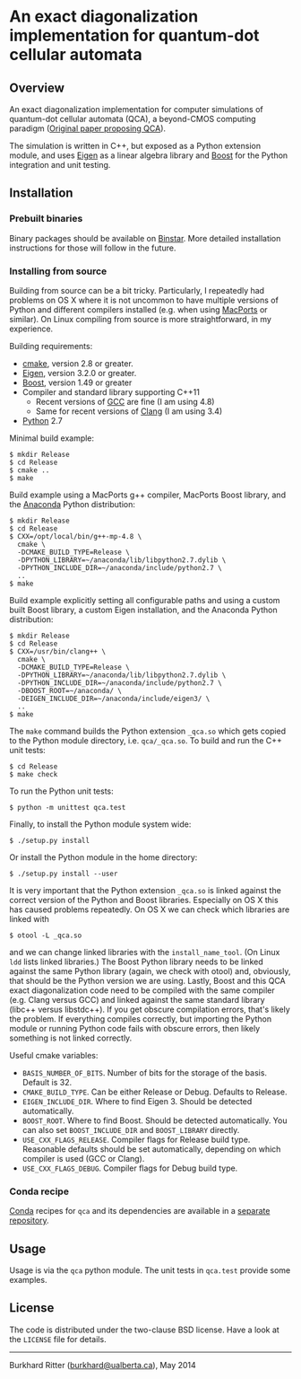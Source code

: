 # An exact diagonalization implementation for quantum-dot cellular automata

## Overview

An exact diagonalization implementation for computer simulations of quantum-dot
cellular automata (QCA), a beyond-CMOS computing paradigm ([Original paper proposing
QCA][Lent1993]).

The simulation is written in C++, but exposed as a Python extension module, and
uses [Eigen][] as a linear algebra library and [Boost][] for the Python
integration and unit testing.

## Installation

### Prebuilt binaries

Binary packages should be available on [Binstar][]. More detailed installation
instructions for those will follow in the future.

### Installing from source

Building from source can be a bit tricky. Particularly, I repeatedly had
problems on OS X where it is not uncommon to have multiple versions of Python
and different compilers installed (e.g. when using [MacPorts][] or similar). On
Linux compiling from source is more straightforward, in my experience.

Building requirements:

* [cmake][], version 2.8 or greater.
* [Eigen][], version 3.2.0 or greater.
* [Boost][], version 1.49 or greater
* Compiler and standard library supporting C++11
    * Recent versions of [GCC][] are fine (I am using 4.8)
    * Same for recent versions of [Clang][] (I am using 3.4)
* [Python][] 2.7

Minimal build example:
```
$ mkdir Release
$ cd Release
$ cmake ..
$ make
```

Build example using a MacPorts g++ compiler, MacPorts Boost library, and the
[Anaconda][] Python distribution:
```
$ mkdir Release
$ cd Release
$ CXX=/opt/local/bin/g++-mp-4.8 \
  cmake \
  -DCMAKE_BUILD_TYPE=Release \
  -DPYTHON_LIBRARY=~/anaconda/lib/libpython2.7.dylib \
  -DPYTHON_INCLUDE_DIR=~/anaconda/include/python2.7 \
  ..
$ make
```

Build example explicitly setting all configurable paths and using a custom built
Boost library, a custom Eigen installation, and the Anaconda Python
distribution:
```
$ mkdir Release
$ cd Release
$ CXX=/usr/bin/clang++ \
  cmake \
  -DCMAKE_BUILD_TYPE=Release \
  -DPYTHON_LIBRARY=~/anaconda/lib/libpython2.7.dylib \
  -DPYTHON_INCLUDE_DIR=~/anaconda/include/python2.7 \
  -DBOOST_ROOT=~/anaconda/ \
  -DEIGEN_INCLUDE_DIR=~/anaconda/include/eigen3/ \
  ..
$ make
```

The `make` command builds the Python extension `_qca.so` which gets copied to
the Python module directory, i.e. `qca/_qca.so`. To build and run the C++ unit
tests:
```
$ cd Release
$ make check
```
To run the Python unit tests:
```
$ python -m unittest qca.test
```
Finally, to install the Python module system wide:
```
$ ./setup.py install
```
Or install the Python module in the home directory:
```
$ ./setup.py install --user
```

It is very important that the Python extension `_qca.so` is linked against the
correct version of the Python and Boost libraries. Especially on OS X this has caused
problems repeatedly. On OS X we can check which libraries are linked with
```
$ otool -L _qca.so
```
and we can change linked libraries with the `install_name_tool`. (On Linux `ldd`
lists linked libraries.) The Boost Python library needs to be linked against the
same Python library (again, we check with otool) and, obviously, that should be
the Python version we are using. Lastly, Boost and this QCA exact
diagonalization code need to be compiled with the same compiler (e.g. Clang
versus GCC) and linked against the same standard library (libc++ versus
libstdc++). If you get obscure compilation errors, that's likely the problem. If
everything compiles correctly, but importing the Python module or running Python
code fails with obscure errors, then likely something is not linked correctly.

Useful cmake variables:

* `BASIS_NUMBER_OF_BITS`. Number of bits for the storage of the basis. Default
  is 32.
* `CMAKE_BUILD_TYPE`. Can be either Release or Debug. Defaults to Release.
* `EIGEN_INCLUDE_DIR`. Where to find Eigen 3. Should be detected automatically.
* `BOOST_ROOT`. Where to find Boost. Should be detected automatically. You can
  also set `BOOST_INCLUDE_DIR` and `BOOST_LIBRARY` directly.
* `USE_CXX_FLAGS_RELEASE`. Compiler flags for Release build type. Reasonable
  defaults should be set automatically, depending on which compiler is used
  (GCC or Clang).
* `USE_CXX_FLAGS_DEBUG`. Compiler flags for Debug build type.

### Conda recipe

[Conda][] recipes for `qca` and its dependencies are available in a [separate
repository][conda-recipes].

## Usage

Usage is via the `qca` python module. The unit tests in `qca.test` provide some
examples.

## License

The code is distributed under the two-clause BSD license. Have a look at the
`LICENSE` file for details.

---
Burkhard Ritter (<burkhard@ualberta.ca>), May 2014


[Lent1993]: http://dx.doi.org/10.1088/0957-4484/4/1/004
[cmake]: http://www.cmake.org
[Eigen]: http://eigen.tuxfamily.org
[Boost]: http://www.boost.org
[GCC]: http://gcc.gnu.org/
[Clang]: http://clang.llvm.org/
[Binstar]: https://binstar.org/meznom
[MacPorts]: https://www.macports.org/
[Anaconda]: https://store.continuum.io/cshop/anaconda/
[Python]: https://www.python.org/
[Conda]: https://github.com/conda/conda
[conda-recipes]: https://bitbucket.org/meznom/conda-recipes